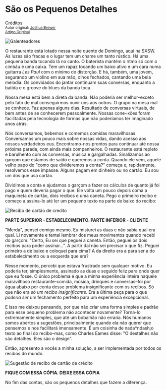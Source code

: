 São os Pequenos Detalhes
============================
Créditos<br/>
<small>Autor original: [Joshua Brewer](http://52weeksofux.com/)<br/>[Artigo Original](http://52weeksofux.com/post/461252032/its-the-little-things)</small>

![Galenteadores](http://media.tumblr.com/tumblr_kzla85ewG61qz7ace.jpg "Galenteadores")

O restaurante está lotado nessa noite quente de Domingo, aqui na SXSW. As luzes são fracas e o lugar tem um chame um tanto rústico. Há uma pequena banda tocando lá no canto. O baterista mantém o rítmo só com o cimbáu e uma caixa. Tem um rapaz tocando um baixo ativo e um cara numa guitarra *Les Paul* com o mínimo de distorção. E há, também, uma jovem, segurando um violino em sua mão, olhos fechados, cantando uma bela melodia. Os convidados do jantar continuam suas conversas, enquanto a batida e o groove do blues da banda toca.

Nossa mesa está bem a direta da banda. Não poderia ser melhor&ndash;exceto pelo fato de mal conseguirmos ouvir uns aos outros. O grupo na mesa mal se conhece. Faz apenas alguns dias. Resultado de conversas virtuais, de bem antes de se conhecerem pessoalmente. Nossas cone~xões foram facilitadas pela tecnologia de formas que não poderíamos ter imaginado anos atrás.

Nós conversamos, bebemos e comemos comidas maravilhosas. Conversamos um pouco mais sobre nossas vidas, dando acesso aos nossos verdadeiros eus. Encontramo-nos prontos para continuar até nossa próxima parada, com ainda mais companheiros. O restaurante está repleto e barulhento com as conversas, música e gargalhadas. Sinalizamos ao garçom que estamos de saído e queremos a conta. Quando ele vem, aquele velho papo do "como que divideremos a conta?" começa e, rapidamente, resolvemos esse impasse. Alguns pagam em dinheiro ou no cartão. Eu sou um dos que usa cartão.

Dividimos a conta e ajudamos o garçom a fazer os cálculos de quanto já foi pago e quem deveria pagar o que. Ele volta um pouco depois coma a maquineta de cartão, dois recibos e uma caneta. Pego o primeiro recibo e começo a assina-lo até ler um pequeno texto na parte de baixo do recibo:

![Recibo de cartão de credito](http://media.tumblr.com/tumblr_kzilkePK0H1qz7ace.jpg "Recibo de cartão de credito")

**PARTE SUPERIOR - ESTABELECIMENTO.     PARTE INFERIOR - CLIENTE**

"Merda", pensei comigo mesmo. Eu misturei as duas e não sabia qual era qual. Li novamente e tentei lembrar dos meus movimentos quando recebi do garçom. "Certo, Eu sei que peguei a caneta. Então, peguei os dois recibos para poder assinar...". A partir daí não sei precisar o que fiz. Peguei primeiro a de baixo e coloquei para cima? A da direito era a para ser a do estabelecimento ou a esquerda que era?

Nesse momento, percebi que estava frustrado sem qualquer motivo. Eu poderia ter, simplesmente, assinado as duas e seguido feliz para onde quer que eu fosse. O único problema é que a minha experiência inteira naquele maravilhoso restaurante&ndash;comida, música, drinques e conversas&ndash;foi por água abaixo por conta desse problema insignificante com os recibos. Só que não era *só um recibo insignificante*. Era a última peça para o que *poderia ser* um fechamento perfeito para um experiência excepcional.

E isso me deixou pensando, por que não criar uma forma simples e padrão para esse pequeno problema não acontecer novamente? Torna-lo extremamente simples, que até um bobalhão não erraria. Nós humanos somos abertos a sugestões, principalmente quando ela não querer que pensemos e nos facilitará imensamente. É um coisinha de nada*ndash;o texto ao final do recibo&ndash;mas, como Charles Eames disse: "O destalhes não são detalhes. Eles são o design".

Então, apresento a vocês a minha solução, a ser implementada por todos os recibos do mundo:

![Sugestão de recibo de cartão de crédito](http://media.tumblr.com/tumblr_kzlabanZpz1qz7ace.jpg "Sugestão de recibo de cartão de crédito")

**FIQUE COM ESSA CÓPIA.     DEIXE ESSA CÓPIA**

No fim das contas, são os pequenos detalhes que fazem a diferença.